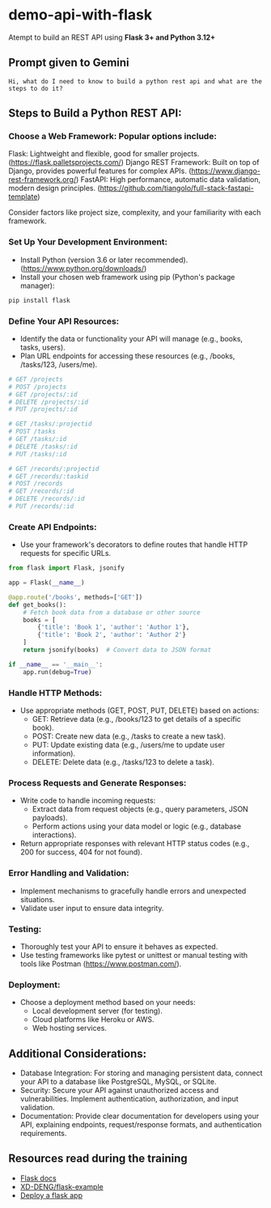 # demo-api-with-flask

Atempt to build an REST API using **Flask 3+ and Python 3.12+**

## Prompt given to Gemini

```text
Hi, what do I need to know to build a python rest api and what are the steps to do it?
```

## Steps to Build a Python REST API:

### Choose a Web Framework: Popular options include:

Flask: Lightweight and flexible, good for smaller projects. (https://flask.palletsprojects.com/)
Django REST Framework: Built on top of Django, provides powerful features for complex APIs. (https://www.django-rest-framework.org/)
FastAPI: High performance, automatic data validation, modern design principles. (https://github.com/tiangolo/full-stack-fastapi-template)

Consider factors like project size, complexity, and your familiarity with each framework.

### Set Up Your Development Environment:

- Install Python (version 3.6 or later recommended). (https://www.python.org/downloads/)
- Install your chosen web framework using pip (Python's package manager):

```bash
pip install flask
```

### Define Your API Resources:

- Identify the data or functionality your API will manage (e.g., books, tasks, users).
- Plan URL endpoints for accessing these resources (e.g., /books, /tasks/123, /users/me).

```python 
# GET /projects
# POST /projects
# GET /projects/:id
# DELETE /projects/:id
# PUT /projects/:id

# GET /tasks/:projectid
# POST /tasks
# GET /tasks/:id
# DELETE /tasks/:id
# PUT /tasks/:id

# GET /records/:projectid
# GET /records/:taskid
# POST /records
# GET /records/:id
# DELETE /records/:id
# PUT /records/:id

```

### Create API Endpoints:

- Use your framework's decorators to define routes that handle HTTP requests for specific URLs.

```python
from flask import Flask, jsonify

app = Flask(__name__)

@app.route('/books', methods=['GET'])
def get_books():
    # Fetch book data from a database or other source
    books = [
        {'title': 'Book 1', 'author': 'Author 1'},
        {'title': 'Book 2', 'author': 'Author 2'}
    ]
    return jsonify(books)  # Convert data to JSON format

if __name__ == '__main__':
    app.run(debug=True)
```

### Handle HTTP Methods:

- Use appropriate methods (GET, POST, PUT, DELETE) based on actions:
  - GET: Retrieve data (e.g., /books/123 to get details of a specific book).
  - POST: Create new data (e.g., /tasks to create a new task).
  - PUT: Update existing data (e.g., /users/me to update user information).
  - DELETE: Delete data (e.g., /tasks/123 to delete a task).

### Process Requests and Generate Responses:

- Write code to handle incoming requests:
  - Extract data from request objects (e.g., query parameters, JSON payloads).
  - Perform actions using your data model or logic (e.g., database interactions).
- Return appropriate responses with relevant HTTP status codes (e.g., 200 for success, 404 for not found).

### Error Handling and Validation:

- Implement mechanisms to gracefully handle errors and unexpected situations.
- Validate user input to ensure data integrity.

### Testing:

- Thoroughly test your API to ensure it behaves as expected.
- Use testing frameworks like pytest or unittest or manual testing with tools like Postman (https://www.postman.com/).

### Deployment:

- Choose a deployment method based on your needs:
  - Local development server (for testing).
  - Cloud platforms like Heroku or AWS.
  - Web hosting services.

## Additional Considerations:

- Database Integration: For storing and managing persistent data, connect your API to a database like PostgreSQL, MySQL, or SQLite.
- Security: Secure your API against unauthorized access and vulnerabilities. Implement authentication, authorization, and input validation.
- Documentation: Provide clear documentation for developers using your API, explaining endpoints, request/response formats, and authentication requirements.

## Resources read during the training

- [Flask docs](flask.palletsprojects.com/en/3.0.x/api)
- [XD-DENG/flask-example](https://github.com/XD-DENG/flask-example?tab=readme-ov-file)
- [Deploy a flask app](https://cleavr.io/cleavr-slice/how-to-deploy-python-flask-framework)